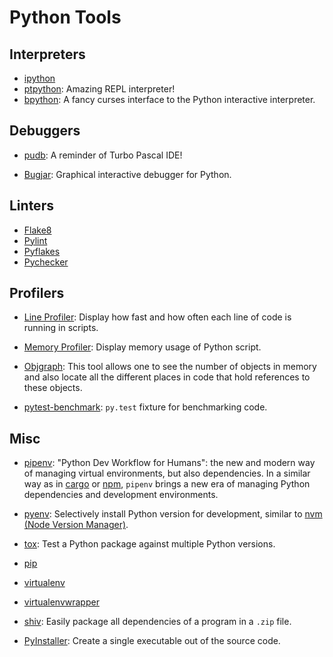 Python Tools
============

Interpreters
------------

 - [ipython][ipython]
 - [ptpython][ptpython]:  Amazing REPL interpreter!
 - [bpython][bpython]:
   A fancy curses interface to the Python interactive interpreter.

Debuggers
---------

 - [pudb](https://github.com/inducer/pudb):
   A reminder of Turbo Pascal IDE!

 - [Bugjar](http://pybee.org/bugjar/):
   Graphical interactive debugger for Python.


Linters
-------

 - [Flake8](http://flake8.pycqa.org/)
 - [Pylint](http://www.pylint.org/)
 - [Pyflakes](https://pypi.python.org/pypi/pyflakes)
 - [Pychecker](http://pychecker.sourceforge.net/)


Profilers
---------

 - [Line Profiler](http://packages.python.org/line_profiler/):
   Display how fast and how often each line of code is running in scripts.

 - [Memory Profiler](https://github.com/fabianp/memory_profiler):
   Display memory usage of Python script.

 - [Objgraph](http://mg.pov.lt/objgraph/): This tool allows one to see the
   number of objects in memory and also locate all the different places in
   code that hold references to these objects.

 - [pytest-benchmark](https://github.com/ionelmc/pytest-benchmark):
   `py.test` fixture for benchmarking code.


Misc
----

 - [pipenv](https://docs.pipenv.org/):
   "Python Dev Workflow for Humans":  the new and modern way of managing
   virtual environments, but also dependencies.  In a similar way as in
   [cargo](https://doc.rust-lang.org/stable/cargo/) or
   [npm](https://www.npmjs.com/), `pipenv` brings a new era of managing Python
   dependencies and development environments.

 - [pyenv](https://github.com/yyuu/pyenv):
   Selectively install Python version for development, similar to
   [nvm (Node Version Manager)](https://github.com/creationix/nvm).

 - [tox](https://testrun.org/tox/):
   Test a Python package against multiple Python versions.

 - [pip](https://pip.pypa.io/)
 - [virtualenv](https://virtualenv.pypa.io/)
 - [virtualenvwrapper](https://virtualenvwrapper.readthedocs.io/)

 - [shiv](https://github.com/linkedin/shiv):
   Easily package all dependencies of a program in a `.zip` file.

 - [PyInstaller](https://pyinstaller.readthedocs.io/):
   Create a single executable out of the source code.


[ipython]:	https://ipython.org/
[ptpython]:	https://github.com/jonathanslenders/ptpython
[bpython]:	http://www.bpython-interpreter.org/
